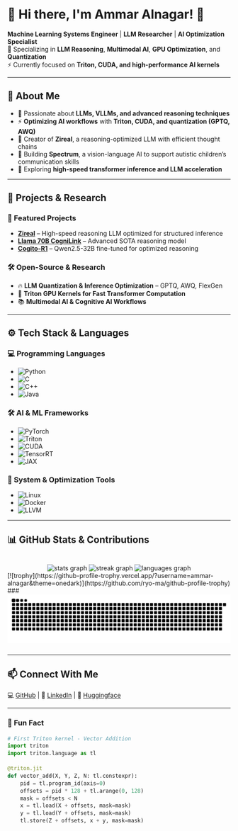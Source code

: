 # 🚀 Hi there, I'm Ammar Alnagar! 👋  

**Machine Learning Systems Engineer** | **LLM Researcher** | **AI Optimization Specialist**  
🔬 Specializing in **LLM Reasoning**, **Multimodal AI**, **GPU Optimization**, and **Quantization**  
⚡ Currently focused on **Triton, CUDA, and high-performance AI kernels**  

---

## 🧠 About Me  
- 🤖 Passionate about **LLMs, VLLMs, and advanced reasoning techniques**  
- ⚡ **Optimizing AI workflows** with **Triton, CUDA, and quantization (GPTQ, AWQ)**  
- 📜 Creator of **Zireal**, a reasoning-optimized LLM with efficient thought chains  
- 🧩 Building **Spectrum**, a vision-language AI to support autistic children’s communication skills  
- 🚀 Exploring **high-speed transformer inference and LLM acceleration**  

---

## 🔬 Projects & Research  

### 🚀 Featured Projects  
- **[Zireal](https://huggingface.co/Daemontatox/Zireal-0)** – High-speed reasoning LLM optimized for structured inference  
- **[Llama 70B CogniLink](https://huggingface.co/Daemontatox/Llama3.3-70B-CogniLink)** – Advanced SOTA reasoning model  
- **[Cogito-R1](https://huggingface.co/Daemontatox/Cogito-R1)** – Qwen2.5-32B fine-tuned for optimized reasoning  

### 🛠 Open-Source & Research  
- 🔥 **LLM Quantization & Inference Optimization** – GPTQ, AWQ, FlexGen  
- 📝 **Triton GPU Kernels for Fast Transformer Computation**  
- 📚 **Multimodal AI & Cognitive AI Workflows**  

---

## ⚙️ Tech Stack & Languages  

### 💻 Programming Languages  
- ![Python](https://img.shields.io/badge/Python-FFD43B?style=flat&logo=python&logoColor=blue)  
- ![C](https://img.shields.io/badge/C-00599C?style=flat&logo=c&logoColor=white)  
- ![C++](https://img.shields.io/badge/C++-00599C?style=flat&logo=c%2B%2B&logoColor=white)  
- ![Java](https://img.shields.io/badge/Java-ED8B00?style=flat&logo=java&logoColor=white)  

### 🛠 AI & ML Frameworks  
- ![PyTorch](https://img.shields.io/badge/PyTorch-EE4C2C?style=flat&logo=pytorch&logoColor=white)  
- ![Triton](https://img.shields.io/badge/Triton-3498DB?style=flat&logo=triton&logoColor=white)  
- ![CUDA](https://img.shields.io/badge/CUDA-76B900?style=flat&logo=nvidia&logoColor=white)  
- ![TensorRT](https://img.shields.io/badge/TensorRT-76B900?style=flat&logo=nvidia&logoColor=white)  
- ![JAX](https://img.shields.io/badge/JAX-007ACC?style=flat&logo=jax&logoColor=white)  

### 📡 System & Optimization Tools  
- ![Linux](https://img.shields.io/badge/Linux-FCC624?style=flat&logo=linux&logoColor=black)  
- ![Docker](https://img.shields.io/badge/Docker-2496ED?style=flat&logo=docker&logoColor=white)  
- ![LLVM](https://img.shields.io/badge/LLVM-555555?style=flat&logo=llvm&logoColor=white)  

---

## 📊 GitHub Stats & Contributions  

<br clear="both">

<div align="center">
  <img src="https://github-readme-stats.vercel.app/api?username=Ammar-Alnagar&hide_title=false&hide_rank=false&show_icons=true&include_all_commits=true&count_private=true&disable_animations=false&theme=dracula&locale=en&hide_border=false" height="150" alt="stats graph"  />
  <img src="https://streak-stats.demolab.com?user=Ammar-Alnagar&locale=en&mode=daily&theme=dracula&hide_border=false&border_radius=5" height="150" alt="streak graph"  />
  <img src="https://github-readme-stats.vercel.app/api/top-langs?username=Ammar-Alnagar&locale=en&hide_title=false&layout=compact&card_width=320&langs_count=5&theme=dracula&hide_border=false" height="150" alt="languages graph"  />
</div>
[![trophy](https://github-profile-trophy.vercel.app/?username=ammar-alnagar&theme=onedark)](https://github.com/ryo-ma/github-profile-trophy)
###

<br clear="both">

<img src="https://raw.githubusercontent.com/Ammar-Alnagar/Ammar-Alnagar/output/snake.svg" alt="Snake animation" />

###
---

## 📫 Connect With Me  
💻 [GitHub](https://github.com/Ammar-Alnagar) | 📜 [LinkedIn](https://www.linkedin.com/in/ammar-alnagar-393413201/) | 🤗 [Huggingface](https://huggingface.co/Daemontatox)  

---

### 🐍 Fun Fact  
```python
# First Triton kernel - Vector Addition  
import triton  
import triton.language as tl  

@triton.jit  
def vector_add(X, Y, Z, N: tl.constexpr):  
    pid = tl.program_id(axis=0)  
    offsets = pid * 128 + tl.arange(0, 128)  
    mask = offsets < N  
    x = tl.load(X + offsets, mask=mask)  
    y = tl.load(Y + offsets, mask=mask)  
    tl.store(Z + offsets, x + y, mask=mask)

```

